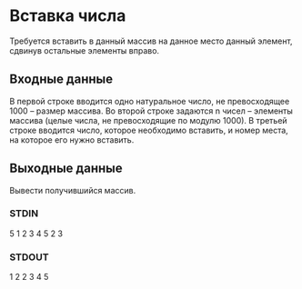 # Вставка числа
Требуется вставить в данный массив на данное место данный элемент, сдвинув остальные элементы вправо.

## Входные данные
В первой строке вводится одно натуральное число, не превосходящее 1000 – размер массива. Во второй строке задаются n чисел – элементы массива (целые числа, не превосходящие по модулю 1000). В третьей строке вводится число, которое необходимо вставить, и номер места, на которое его нужно вставить.

## Выходные данные
Вывести получившийся массив.

### STDIN
5
1 2 3 4 5
2 3

### STDOUT
1 2 2 3 4 5
